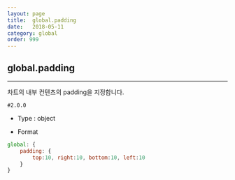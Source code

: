 ```yaml
---
layout: page
title:  global.padding
date:   2018-05-11
category: global
order: 999
---
```


## global.padding
---

차트의 내부 컨텐츠의 padding을 지정합니다.

`#2.0.0`

* Type : object

* Format
```javascript
global: {
	padding: { 
		top:10, right:10, bottom:10, left:10
	}
}
```
